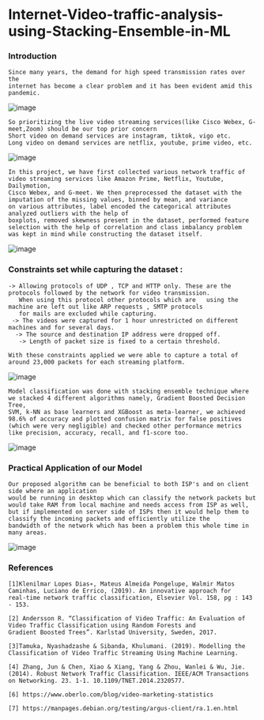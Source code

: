 # Internet-Video-traffic-analysis-using-Stacking-Ensemble-in-ML

### Introduction
    Since many years, the demand for high speed transmission rates over the 
    internet has become a clear problem and it has been evident amid this pandemic.

   ![image](https://user-images.githubusercontent.com/57587354/108511246-a9655600-72e5-11eb-8c30-82d6ef01fe78.png)

    So prioritizing the live video streaming services(like Cisco Webex, G-meet,Zoom) should be our top prior concern
    Short video on demand services are instagram, tiktok, vigo etc.
    Long video on demand services are netflix, youtube, prime video, etc.
   ![image](https://user-images.githubusercontent.com/57587354/108511284-b71adb80-72e5-11eb-9a17-ef894e300884.png)
    
    In this project, we have first collected various network traffic of video streaming services like Amazon Prime, Netflix, Youtube, Dailymotion, 
    Cisco Webex, and G-meet. We then preprocessed the dataset with the imputation of the missing values, binned by mean, and variance 
    on various attributes, label encoded the categorical attributes analyzed outliers with the help of 
    boxplots, removed skewness present in the dataset, performed feature selection with the help of correlation and class imbalancy problem
    was kept in mind while constructing the dataset itself.
    
   ![image](https://user-images.githubusercontent.com/57587354/109194658-a7a50200-77bf-11eb-9814-afbcb3e052e2.png)
 
   ### Constraints set while capturing the dataset :

    -> Allowing protocols of UDP , TCP and HTTP only. These are the protocols followed by the network for video transmission. 
       When using this protocol other protocols which are   using the machine are left out like ARP requests , SMTP protocols 
       for mails are excluded while capturing.
     -> The videos were captured for 1 hour unrestricted on different machines and for several days.
      -> The source and destination IP address were dropped off.
       -> Length of packet size is fixed to a certain threshold.

    With these constraints applied we were able to capture a total of around 23,000 packets for each streaming platform.
    
   ![image](https://user-images.githubusercontent.com/57587354/109196454-ba203b00-77c1-11eb-8376-177f73763c7a.png)
   

    Model classification was done with stacking ensemble technique where we stacked 4 different algorithms namely, Gradient Boosted Decision Tree, 
    SVM, k-NN as base learners and XGBoost as meta-learner, we achieved 98.6% of accuracy and plotted confusion matrix for false positives 
    (which were very negligible) and checked other performance metrics like precision, accuracy, recall, and f1-score too.
    
   ![image](https://user-images.githubusercontent.com/57587354/109196913-52b6bb00-77c2-11eb-9f47-901757b4d835.png)
   
   ### Practical Application of our Model
    Our proposed algorithm can be beneficial to both ISP's and on client side where an application 
    would be running in desktop which can classify the network packets but would take RAM from local machine and needs access from ISP as well, 
    but if implemented on server side of ISPs then it would help them to classify the incoming packets and efficiently utilize the 
    bandwidth of the network which has been a problem this whole time in many areas.
    
   ![image](https://user-images.githubusercontent.com/57587354/109198060-c73e2980-77c3-11eb-9aae-825a83bd0d6f.png)
   
   ### References
    [1]Klenilmar Lopes Dias∗, Mateus Almeida Pongelupe, Walmir Matos Caminhas, Luciano de Errico, (2019). An innovative approach for 
    real-time network traffic classification, Elsevier Vol. 158, pg : 143 - 153.

    [2] Andersson R. “Classification of Video Traffic: An Evaluation of Video Traffic Classification using Random Forests and 
    Gradient Boosted Trees”. Karlstad University, Sweden, 2017.

    [3]Tamuka, Nyashadzashe & Sibanda, Khulumani. (2019). Modelling the Classification of Video Traffic Streaming Using Machine Learning. 

    [4] Zhang, Jun & Chen, Xiao & Xiang, Yang & Zhou, Wanlei & Wu, Jie. (2014). Robust Network Traffic Classification. IEEE/ACM Transactions 
    on Networking. 23. 1-1. 10.1109/TNET.2014.2320577. 

    [6] https://www.oberlo.com/blog/video-marketing-statistics

    [7] https://manpages.debian.org/testing/argus-client/ra.1.en.html
    
 


